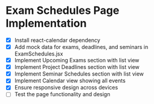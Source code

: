 # Exam Schedules Page Implementation

- [x] Install react-calendar dependency
- [x] Add mock data for exams, deadlines, and seminars in ExamSchedules.jsx
- [x] Implement Upcoming Exams section with list view
- [x] Implement Project Deadlines section with list view
- [x] Implement Seminar Schedules section with list view
- [x] Implement Calendar view showing all events
- [x] Ensure responsive design across devices
- [ ] Test the page functionality and design

